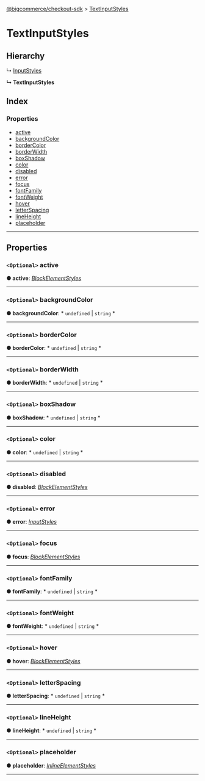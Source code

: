 [@bigcommerce/checkout-sdk](../README.md) > [TextInputStyles](../interfaces/textinputstyles.md)

# TextInputStyles

## Hierarchy

↳  [InputStyles](inputstyles.md)

**↳ TextInputStyles**

## Index

### Properties

* [active](textinputstyles.md#active)
* [backgroundColor](textinputstyles.md#backgroundcolor)
* [borderColor](textinputstyles.md#bordercolor)
* [borderWidth](textinputstyles.md#borderwidth)
* [boxShadow](textinputstyles.md#boxshadow)
* [color](textinputstyles.md#color)
* [disabled](textinputstyles.md#disabled)
* [error](textinputstyles.md#error)
* [focus](textinputstyles.md#focus)
* [fontFamily](textinputstyles.md#fontfamily)
* [fontWeight](textinputstyles.md#fontweight)
* [hover](textinputstyles.md#hover)
* [letterSpacing](textinputstyles.md#letterspacing)
* [lineHeight](textinputstyles.md#lineheight)
* [placeholder](textinputstyles.md#placeholder)

---

## Properties

<a id="active"></a>

### `<Optional>` active

**● active**: *[BlockElementStyles](blockelementstyles.md)*

___
<a id="backgroundcolor"></a>

### `<Optional>` backgroundColor

**● backgroundColor**: * `undefined` &#124; `string`
*

___
<a id="bordercolor"></a>

### `<Optional>` borderColor

**● borderColor**: * `undefined` &#124; `string`
*

___
<a id="borderwidth"></a>

### `<Optional>` borderWidth

**● borderWidth**: * `undefined` &#124; `string`
*

___
<a id="boxshadow"></a>

### `<Optional>` boxShadow

**● boxShadow**: * `undefined` &#124; `string`
*

___
<a id="color"></a>

### `<Optional>` color

**● color**: * `undefined` &#124; `string`
*

___
<a id="disabled"></a>

### `<Optional>` disabled

**● disabled**: *[BlockElementStyles](blockelementstyles.md)*

___
<a id="error"></a>

### `<Optional>` error

**● error**: *[InputStyles](inputstyles.md)*

___
<a id="focus"></a>

### `<Optional>` focus

**● focus**: *[BlockElementStyles](blockelementstyles.md)*

___
<a id="fontfamily"></a>

### `<Optional>` fontFamily

**● fontFamily**: * `undefined` &#124; `string`
*

___
<a id="fontweight"></a>

### `<Optional>` fontWeight

**● fontWeight**: * `undefined` &#124; `string`
*

___
<a id="hover"></a>

### `<Optional>` hover

**● hover**: *[BlockElementStyles](blockelementstyles.md)*

___
<a id="letterspacing"></a>

### `<Optional>` letterSpacing

**● letterSpacing**: * `undefined` &#124; `string`
*

___
<a id="lineheight"></a>

### `<Optional>` lineHeight

**● lineHeight**: * `undefined` &#124; `string`
*

___
<a id="placeholder"></a>

### `<Optional>` placeholder

**● placeholder**: *[InlineElementStyles](inlineelementstyles.md)*

___

